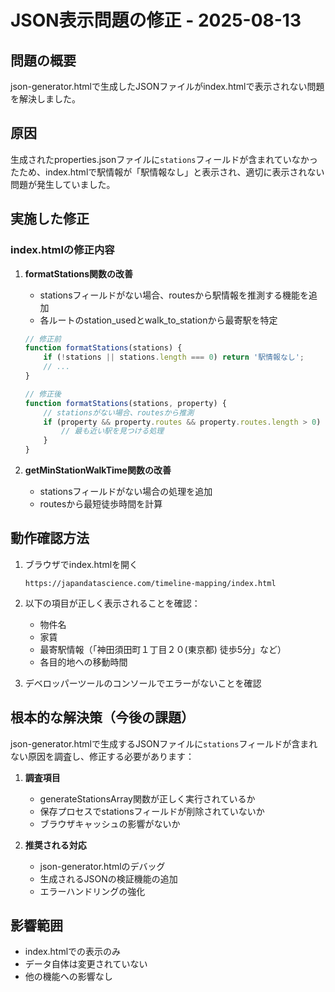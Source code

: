 # JSON表示問題の修正 - 2025-08-13

## 問題の概要
json-generator.htmlで生成したJSONファイルがindex.htmlで表示されない問題を解決しました。

## 原因
生成されたproperties.jsonファイルに`stations`フィールドが含まれていなかったため、index.htmlで駅情報が「駅情報なし」と表示され、適切に表示されない問題が発生していました。

## 実施した修正

### index.htmlの修正内容

1. **formatStations関数の改善**
   - stationsフィールドがない場合、routesから駅情報を推測する機能を追加
   - 各ルートのstation_usedとwalk_to_stationから最寄駅を特定
   
   ```javascript
   // 修正前
   function formatStations(stations) {
       if (!stations || stations.length === 0) return '駅情報なし';
       // ...
   }
   
   // 修正後
   function formatStations(stations, property) {
       // stationsがない場合、routesから推測
       if (property && property.routes && property.routes.length > 0) {
           // 最も近い駅を見つける処理
       }
   }
   ```

2. **getMinStationWalkTime関数の改善**
   - stationsフィールドがない場合の処理を追加
   - routesから最短徒歩時間を計算

## 動作確認方法

1. ブラウザでindex.htmlを開く
   ```
   https://japandatascience.com/timeline-mapping/index.html
   ```

2. 以下の項目が正しく表示されることを確認：
   - 物件名
   - 家賃
   - 最寄駅情報（「神田須田町１丁目２０(東京都) 徒歩5分」など）
   - 各目的地への移動時間

3. デベロッパーツールのコンソールでエラーがないことを確認

## 根本的な解決策（今後の課題）

json-generator.htmlで生成するJSONファイルに`stations`フィールドが含まれない原因を調査し、修正する必要があります：

1. **調査項目**
   - generateStationsArray関数が正しく実行されているか
   - 保存プロセスでstationsフィールドが削除されていないか
   - ブラウザキャッシュの影響がないか

2. **推奨される対応**
   - json-generator.htmlのデバッグ
   - 生成されるJSONの検証機能の追加
   - エラーハンドリングの強化

## 影響範囲
- index.htmlでの表示のみ
- データ自体は変更されていない
- 他の機能への影響なし